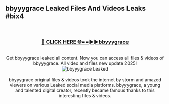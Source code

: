 ## bbyyygrace Leaked Files And Videos Leaks #bix4
<br>
<div align="center">
<h3><a href="https://watchclip.my.id/bbyyygrace" rel="nofollow">🔴 CLICK HERE 🌐==►►bbyyygrace</a></h3>
<br>
Get bbyyygrace leaked all content. Now you can access all files & videos of bbyyygrace. All video and files new update 2025!
<br>
<a href="https://watchclip.my.id/bbyyygrace" rel="nofollow" data-target="animated-image.originalLink"><img src="https://i.ibb.co.com/WyWwxjT/player-gif2.gif" alt="bbyyygrace Leaked" style="max-width: 100%; display: inline-block;" data-target="animated-image.originalImage"></a>
<br><br>
bbyyygrace original files & videos took the internet by storm and amazed viewers on various Leaked social media platforms. bbyyygrace, a young and talented digital creator, recently became famous thanks to this interesting files & videos.
</div>
<br>